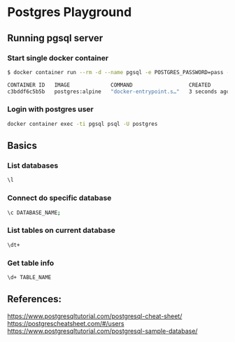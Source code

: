 # Postgres Playground

## Running pgsql server

### Start single docker container
```bash
$ docker container run --rm -d --name pgsql -e POSTGRES_PASSWORD=pass -p 5432:5432 postgres:alpine

CONTAINER ID   IMAGE             COMMAND                  CREATED         STATUS         PORTS                                       NAMES
c3bddf6c5b5b   postgres:alpine   "docker-entrypoint.s…"   3 seconds ago   Up 2 seconds   0.0.0.0:5432->5432/tcp, :::5432->5432/tcp   pgsql
```

### Login with postgres user
```bash
docker container exec -ti pgsql psql -U postgres
```

## Basics

### List databases
```bash
\l
```

### Connect do specific database
```bash
\c DATABASE_NAME;
```

### List tables on current database
```bash
\dt+
```
### Get table info
```bash
\d+ TABLE_NAME
```



## References:
<https://www.postgresqltutorial.com/postgresql-cheat-sheet/>
<https://postgrescheatsheet.com/#/users>
<https://www.postgresqltutorial.com/postgresql-sample-database/>